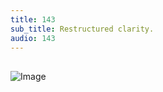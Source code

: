 ```yaml
---
title: 143
sub_title: Restructured clarity.
audio: 143
---
```


## ##

![Image](/assets/img/Snd-143.jpg)